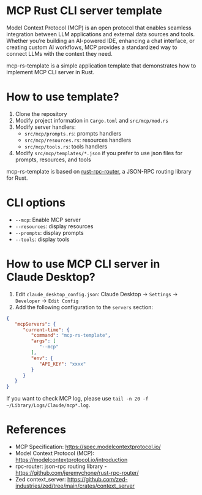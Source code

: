 MCP Rust CLI server template
=============================

Model Context Protocol (MCP) is an open protocol that enables seamless integration between LLM applications
and external data sources and tools. Whether you’re building an AI-powered IDE, enhancing a chat interface,
or creating custom AI workflows, MCP provides a standardized way to connect LLMs with the context they need.

mcp-rs-template is a simple application template that demonstrates how to implement MCP CLI server in Rust.

# How to use template?

1. Clone the repository
2. Modify project information in `Cargo.toml` and `src/mcp/mod.rs`
3. Modify server handlers:
    - `src/mcp/prompts.rs`: prompts handlers
    - `src/mcp/resources.rs`: resources handlers
    - `src/mcp/tools.rs`: tools handlers
4. Modify `src/mcp/templates/*.json` if you prefer to use json files for prompts, resources, and tools

mcp-rs-template is based on [rust-rpc-router](https://github.com/jeremychone/rust-rpc-router), a JSON-RPC routing
library for Rust.

# CLI options

* `--mcp`: Enable MCP server
* `--resources`: display resources
* `--prompts`: display prompts
* `--tools`: display tools

# How to use MCP CLI server in Claude Desktop?

1. Edit `claude_desktop_config.json`: Claude Desktop -> `Settings` -> `Developer` -> `Edit Config` 
2. Add the following configuration to the `servers` section:

```json
{
   "mcpServers": {
      "current-time": {
         "command": "mcp-rs-template",
         "args": [
            "--mcp"
         ],
         "env": {
            "API_KEY": "xxxx"
         }
      }
   }
}
```

If you want to check MCP log, please use `tail -n 20 -f ~/Library/Logs/Claude/mcp*.log`.


# References

* MCP Specification: https://spec.modelcontextprotocol.io/
* Model Context Protocol (MCP): https://modelcontextprotocol.io/introduction
* rpc-router: json-rpc routing library - https://github.com/jeremychone/rust-rpc-router/
* Zed context_server: https://github.com/zed-industries/zed/tree/main/crates/context_server

